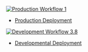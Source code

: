 [![Production Workflow 1](https://github.com/kaw42/kaw42-final/actions/workflows/prod.yml/badge.svg)](https://github.com/kaw42/kaw42-final/actions/workflows/prod.yml)
* [Production Deployment](hhttps://kaw42-final-prod.herokuapp.com/)


[![Development Workflow 3.8](https://github.com/kaw42/kaw42-final/actions/workflows/dev.yml/badge.svg)](https://github.com/kaw42/kaw42-final/actions/workflows/dev.yml)
* [Developmental Deployment](https://kaw42-final-dev.herokuapp.com/)   

 


